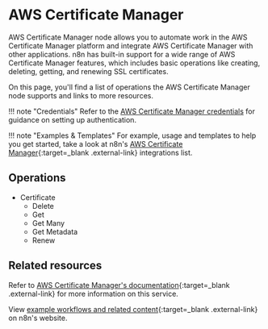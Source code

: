 # AWS Certificate Manager

AWS Certificate Manager node allows you to automate work in the AWS Certificate Manager platform and integrate AWS Certificate Manager with other applications. n8n has built-in support for a wide range of AWS Certificate Manager features, which includes basic operations like creating, deleting, getting, and renewing SSL certificates.

On this page, you'll find a list of operations the AWS Certificate Manager node supports and links to more resources.

!!! note "Credentials"
    Refer to the [AWS Certificate Manager credentials](https://docs.n8n.io/integrations/builtin/credentials/aws/) for guidance on setting up authentication. 

!!! note "Examples & Templates"
    For example, usage and templates to help you get started, take a look at n8n's [AWS Certificate Manager](https://docs.n8n.io/integrations/builtin/credentials/aws/){:target=_blank .external-link} integrations list.

## Operations

* Certificate
	* Delete
	* Get
	* Get Many
	* Get Metadata
	* Renew

## Related resources

Refer to [AWS Certificate Manager's documentation](https://docs.aws.amazon.com/acm/latest/userguide/acm-overview.html){:target=_blank .external-link} for more information on this service.

View [example workflows and related content](https://n8n.io/integrations/aws-certificate-manager/){:target=_blank .external-link} on n8n's website.
